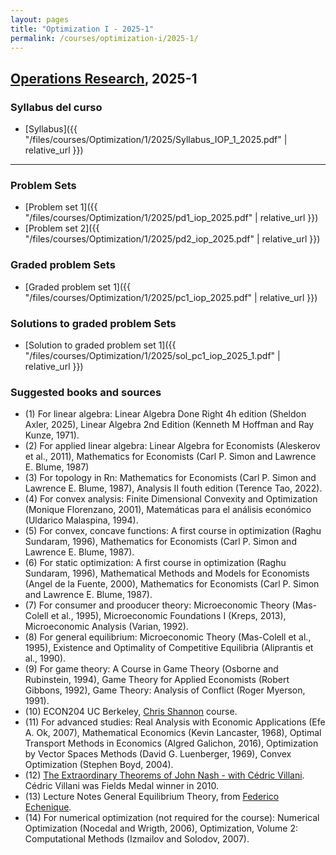 ```yaml
---
layout: pages
title: "Optimization I - 2025-1"
permalink: /courses/optimization-i/2025-1/
---
```


## [Operations Research](https://MarceloGallardoB.github.io/files/courses/Optimization/1/2025/Syllabus_IOP_1_2025.pdf), 2025-1

### Syllabus del curso
- [Syllabus]({{ "/files/courses/Optimization/1/2025/Syllabus_IOP_1_2025.pdf" | relative_url }})

---

### Problem Sets
- [Problem set 1]({{ "/files/courses/Optimization/1/2025/pd1_iop_2025.pdf" | relative_url }})
- [Problem set 2]({{ "/files/courses/Optimization/1/2025/pd2_iop_2025.pdf" | relative_url }})


### Graded problem Sets
- [Graded problem set 1]({{ "/files/courses/Optimization/1/2025/pc1_iop_2025.pdf" | relative_url }})

### Solutions to graded problem Sets
- [Solution to graded problem set 1]({{ "/files/courses/Optimization/1/2025/sol_pc1_iop_2025_1.pdf" | relative_url }})



### Suggested books and sources
- (1) For linear algebra: Linear Algebra Done Right 4h edition (Sheldon Axler, 2025), Linear Algebra 2nd Edition (Kenneth M Hoffman and Ray Kunze, 1971).
- (2) For applied linear algebra: Linear Algebra for Economists (Aleskerov et al., 2011), Mathematics for Economists (Carl P. Simon and Lawrence E. Blume, 1987)
- (3) For topology in Rn: Mathematics for Economists (Carl P. Simon and Lawrence E. Blume, 1987), Analysis II fouth edition (Terence Tao, 2022).
- (4) For convex analysis: Finite Dimensional Convexity and Optimization (Monique Florenzano, 2001), Matemáticas para el análisis económico (Uldarico Malaspina, 1994).
- (5) For convex, concave functions: A first course in optimization (Raghu Sundaram, 1996), Mathematics for Economists (Carl P. Simon and Lawrence E. Blume, 1987).
- (6) For static optimization:  A first course in optimization (Raghu Sundaram, 1996), Mathematical Methods and Models for Economists (Angel de la Fuente, 2000), Mathematics for Economists (Carl P. Simon and Lawrence E. Blume, 1987).
- (7) For consumer and prooducer theory: Microeconomic Theory (Mas-Colell et al., 1995), Microeconomic Foundations I (Kreps, 2013), Microeconomic Analysis (Varian, 1992).
- (8) For general equilibrium: Microeconomic Theory (Mas-Colell et al., 1995), Existence and Optimality of Competitive Equilibria (Aliprantis et al., 1990).
- (9) For game theory: A Course in Game Theory (Osborne and Rubinstein, 1994), Game Theory for Applied Economists (Robert Gibbons, 1992), Game Theory: Analysis of Conflict (Roger Myerson, 1991).
- (10) ECON204 UC Berkeley, [Chris Shannon](https://eml.berkeley.edu/~cshannon/) course.
- (11) For advanced studies: Real Analysis with Economic Applications (Efe A. Ok, 2007), Mathematical Economics (Kevin Lancaster, 1968), Optimal Transport Methods in Economics (Algred Galichon, 2016), Optimization by Vector Spaces Methods (David G. Luenberger, 1969), Convex Optimization (Stephen Boyd, 2004).
- (12) [The Extraordinary Theorems of John Nash - with Cédric Villani](https://www.youtube.com/watch?v=iHKa8F-RsEM). Cédric Villani was Fields Medal winner in 2010.
- (13) Lecture Notes General Equilibrium Theory, from [Federico Echenique](https://eml.berkeley.edu/~fechenique/).
- (14) For numerical optimization (not required for the course): Numerical Optimization (Nocedal and Wrigth, 2006),  Optimization, Volume 2: Computational Methods (Izmailov and Solodov, 2007). 
